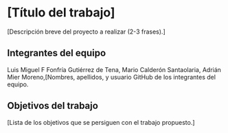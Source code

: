 # [Título del trabajo]

[Descripción breve del proyecto a realizar (2-3 frases).]

## Integrantes del equipo
Luis Miguel F  Fonfría Gutiérrez de Tena, Mario Calderón Santaolaria,
Adrián Mier Moreno,[Nombres, apellidos, y usuario GitHub de los integrantes del equipo.

## Objetivos del trabajo

[Lista de los objetivos que se persiguen con el trabajo propuesto.]
